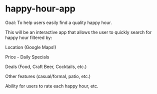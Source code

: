 # happy-hour-app

Goal: To help users easily find a quality happy hour.

This will be an interactive app that allows the user to quickly search for happy hour filtered by:

Location (Google Maps!)

Price - Daily Specials

Deals (Food, Craft Beer, Cocktails, etc.)

Other features (casual/formal, patio, etc.)

Ability for users to rate each happy hour, etc.

#
